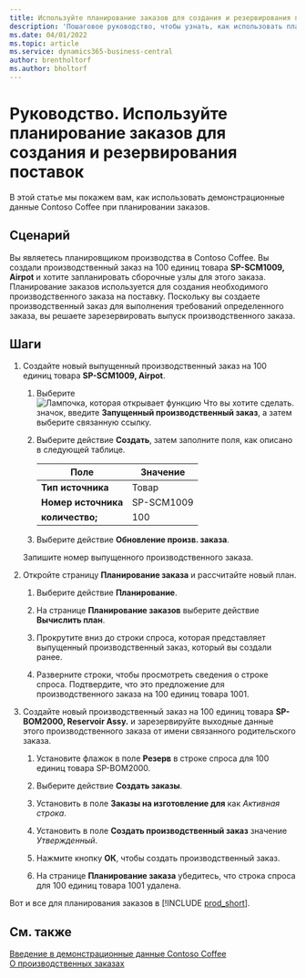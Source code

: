 ```yaml
---
title: Используйте планирование заказов для создания и резервирования поставок
description: 'Пошаговое руководство, чтобы узнать, как использовать планирование заказов для создания необходимого производственного заказа для поставки в Business Central.'
ms.date: 04/01/2022
ms.topic: article
ms.service: dynamics365-business-central
author: brentholtorf
ms.author: bholtorf
---
```


# Руководство. Используйте планирование заказов для создания и резервирования поставок

В этой статье мы покажем вам, как использовать демонстрационные данные Contoso Coffee при планировании заказов.

## Сценарий

Вы являетесь планировщиком производства в Contoso Coffee. Вы создали производственный заказ на 100 единиц товара **SP-SCM1009, Airpot** и хотите запланировать сборочные узлы для этого заказа. Планирование заказов используется для создания необходимого производственного заказа на поставку. Поскольку вы создаете производственный заказ для выполнения требований определенного заказа, вы решаете зарезервировать выпуск производственного заказа.  

## Шаги

1. Создайте новый выпущенный производственный заказ на 100 единиц товара **SP-SCM1009, Airpot**.

    1. Выберите ![Лампочка, которая открывает функцию Что вы хотите сделать.](../../media/ui-search/search_small.png "Что вы хотите сделать") значок, введите **Запущенный производственный заказ**, а затем выберите связанную ссылку.  

    2. Выберите действие **Создать**, затем заполните поля, как описано в следующей таблице.  

        |Поле  |Значение  |
        |---------|---------|
        |**Тип источника** |Товар|
        |**Номер источника** |SP-SCM1009|
        |**количество;** |100|
    3. Выберите действие **Обновление произв. заказа**.  

    Запишите номер выпущенного производственного заказа.

2. Откройте страницу **Планирование заказа** и рассчитайте новый план.

    1. Выберите действие **Планирование**.  

    2. На странице **Планирование заказов** выберите действие **Вычислить план**.  

    3. Прокрутите вниз до строки спроса, которая представляет выпущенный производственный заказ, который вы создали ранее.  

    4. Разверните строки, чтобы просмотреть сведения о строке спроса. Подтвердите, что это предложение для производственного заказа на 100 единиц товара 1001.  

3. Создайте новый производственный заказ на 100 единиц товара **SP-BOM2000, Reservoir Assy.** и зарезервируйте выходные данные этого производственного заказа от имени связанного родительского заказа.  

    1. Установите флажок в поле **Резерв** в строке спроса для 100 единиц товара SP-BOM2000.

    2. Выберите действие **Создать заказы**.  

    3. Установить в поле **Заказы на изготовление для** как *Активная строка*.  

    4. Установить в поле **Создать производственный заказ** значение *Утвержденный*.

    5. Нажмите кнопку **ОК**, чтобы создать производственный заказ.

    6. На странице **Планирование заказа** убедитесь, что строка спроса для 100 единиц товара 1001 удалена.

Вот и все для планирования заказов в [!INCLUDE [prod_short](../../includes/prod_short.md)].  

## См. также

[Введение в демонстрационные данные Contoso Coffee](../contoso-coffee-intro.md)  
[О производственных заказах](../../production-about-production-orders.md)  
